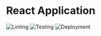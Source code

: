 # React Application
![Linting](https://github.com/james-jenkinson/react-typescript-webpack-template/workflows/Linting/badge.svg)
![Testing](https://github.com/james-jenkinson/react-typescript-webpack-template/workflows/Testing/badge.svg)
![Deployment](https://github.com/james-jenkinson/react-typescript-webpack-template/workflows/Deployment/badge.svg)
